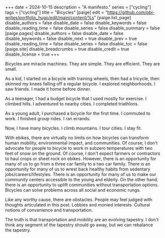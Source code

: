 +++
date = 2024-10-15
description = "A manifesto."
series = ["cycling"]
tags = ["cycling"]
title = "Bicycles"
[paige]
edit = "https://github.com/pbj-writes/portfolio_hugo/edit/main/content/%s"
[paige.list_page]
disable_authors = false
disable_date = false
disable_keywords = false
disable_reading_time = false
disable_series = false
disable_summary = false
[paige.pages]
disable_authors = false
disable_date = false
disable_keywords = false
disable_next = true
disable_prev = true
disable_reading_time = false
disable_series = false
disable_toc = false
[paige.site]
disable_breadcrumbs = true
disable_credit = true
disable_license = true
+++

Bicycles are miracle machines. They are simple. They are efficient. They are small.  

As a kid, I started on a bicycle with training wheels, then had a tricycle, then skinned my knees falling off a regular bicycle. I explored neighborhoods. I saw friends. I made it home before dinner. 

As a teenager, I had a budget bicycle that I used mostly for exercise. I climbed hills. I adventured to nearby cities. I completed triathlons. 

As a young adult, I purchased a bicycle for the first time. I commuted to work. I finished group rides. I ran errands. 

Now, I have many bicycles. I climb mountains. I tour cities. I stay fit. 

With ebikes, there are virtually no limits on how bicycles can transform human mobility, environmental impact, and communities. Of course, I don't advocate for people to bicycle to work in subzero temperatures with two feet of snow on the ground. Of course, I don't expect farmers or contractors to haul crops or sheet rock on ebikes. However, there is an opportunity for many of us to go from a three car family to a two car family. There is an opportunity for many of us to wrest back healthy habits from sedentary jobs/careers/lifestyles. There is an opportunity for many of us to make our community centers accessible to the young and elderly. On the other hand, there is an opportunity to uplift communities without transportation options. Bicycles can solve problems across all social and economic rungs. 

Like any worthy cause, there are obstacles. People may feel judged with thoughts articulated in this post. Lobbies and monied interests. Cultural notions of convenience and transportation.

The truth is that transportation and mobility are an evolving tapestry. I don't think any segment of the tapestry should go away, but we can rebalance the tapestry. 

